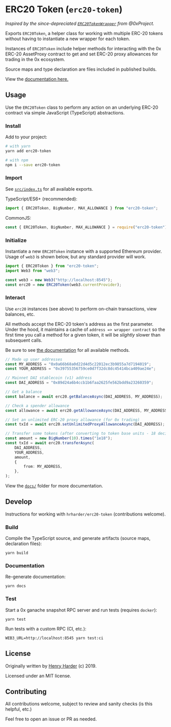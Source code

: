 # ERC20 Token (`erc20-token`)

_Inspired by the since-depreciated [`ERC20TokenWrapper`](https://github.com/0xProject/0x-monorepo/blob/b43c9f075cca28fceef937eae47ea02547707239/packages/contract-wrappers/src/contract_wrappers/erc20_token_wrapper.ts) from @0xProject._

Exports `ERC20Token`, a helper class for working with multiple ERC-20 tokens without having to instantiate a new wrapper for each token.

Instances of `ERC20Token` include helper methods for interacting with the 0x ERC-20 AssetProxy contract to get and set ERC-20 proxy allowances for trading in the 0x ecosystem.

Source maps and type declaration are files included in published builds.

View the [documentation here.](./docs)

## Usage

Use the `ERC20Token` class to perform any action on an underlying ERC-20 contract via simple JavaScript (TypeScript) abstractions.

### Install

Add to your project:

```bash
# with yarn
yarn add erc20-token

# with npm
npm i --save erc20-token
```

### Import
See [`src/index.ts`](./src/index.ts) for all available exports.

TypeScript/ES6+ (recommended):
```typescript
import { ERC20Token, BigNumber, MAX_ALLOWANCE } from "erc20-token";
```

CommonJS:
```js
const { ERC20Token, BigNumber, MAX_ALLOWANCE } = require("erc20-token");
```

### Initialize

Instantiate a new `ERC20Token` instance with a supported Ethereum provider. Usage of `web3` is shown below, but any standard provider will work.

```typescript
import { ERC20Token } from "erc20-token";
import Web3 from "web3";

const web3 = new Web3("http://localhost:8545");
const erc20 = new ERC20Token(web3.currentProvider);
```

### Interact

Use `erc20` instances (see above) to perform on-chain transactions, view balances, etc.

All methods accept the ERC-20 token's address as the first parameter. Under the hood, it maintains a cache of `address => wrapper contract` so the first time you call a method for a given token, it will be _slightly_ slower than subsequent calls.

Be sure to see [the documentation](./docs/classes/erc20token.md) for all available methods.

```typescript
// Made up user addresses
const MY_ADDRESS = "0x0a66b68a0d22d4d5c22012ec3b9855a7d7194019";
const YOUR_ADDRESS = "0x39755356759ce0d7f32dc8dc45414bca409ae24e";

// Mainnet DAI stablecoin (v1) address
const DAI_ADDRESS = "0x89d24a6b4ccb1b6faa2625fe562bdd9a23260359";

// Get a balance
const balance = await erc20.getBalanceAsync(DAI_ADDRESS, MY_ADDRESS);

// Check a spender allowance
const allowance = await erc20.getAllowanceAsync(DAI_ADDRESS, MY_ADDRESS, YOUR_ADDRESS);

// Set an unlimited ERC-20 proxy allowance (for 0x trading)
const txId = await erc20.setUnlimitedProxyAllowanceAsync(DAI_ADDRESS);

// Transfer some tokens (after converting to token base units - 18 decimals for DAI)
const amount = new BigNumber(10).times("1e18");
const txId = await erc20.transferAsync(
    DAI_ADDRESS,
    YOUR_ADDRESS,
    amount,
    {
        from: MY_ADDRESS,
    },
);
```

View the [`docs/`](./docs) folder for more documentation.

## Develop

Instructions for working with `hrharder/erc20-token` (contributions welcome).

### Build

Compile the TypeScript source, and generate artifacts (source maps, declaration files):

```
yarn build
```

### Documentation

Re-generate documentation:

```
yarn docs
```

### Test

Start a 0x ganache snapshot RPC server and run tests (requires `docker`):
```
yarn test
```

Run tests with a custom RPC (CI, etc.):
```
WEB3_URL=http://localhost:8545 yarn test:ci
```

## License

Originally written by [Henry Harder](https://git.io/hrharder) (c) 2019.

Licensed under an MIT license.

## Contributing

All contributions welcome, subject to review and sanity checks (is this helpful, etc.)

Feel free to open an issue or PR as needed.